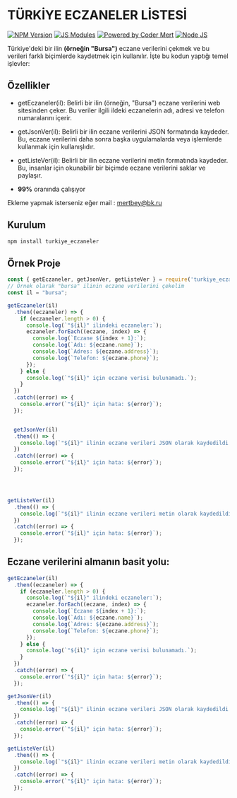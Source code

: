 
# TÜRKİYE ECZANELER LİSTESİ

[![NPM Version](https://badge.fury.io/js/turkiye_eczaneler.svg)](https://badge.fury.io/js/turkiye_eczaneler) [![JS Modules](https://img.shields.io/badge/JS-Modules-brightgreen)](https://github.com/codermert) [![Powered by Coder Mert](https://img.shields.io/badge/Powered%20By-Coder%20Mert-brightgreen.svg)](https://github.com/codermert) [![Node JS](https://img.shields.io/badge/%3C%2F%3E-Nodejs-blue.svg)](https://nodejs.org/tr)




Türkiye'deki bir ilin **(örneğin "Bursa")** eczane verilerini çekmek ve bu verileri farklı biçimlerde kaydetmek için kullanılır. İşte bu kodun yaptığı temel işlevler:

## Özellikler

- getEczaneler(il): Belirli bir ilin (örneğin, "Bursa") eczane verilerini web sitesinden çeker. Bu veriler ilgili ildeki eczanelerin adı, adresi ve telefon numaralarını içerir.

- getJsonVer(il): Belirli bir ilin eczane verilerini JSON formatında kaydeder. Bu, eczane verilerini daha sonra başka uygulamalarda veya işlemlerde kullanmak için kullanışlıdır.

- getListeVer(il): Belirli bir ilin eczane verilerini metin formatında kaydeder. Bu, insanlar için okunabilir bir biçimde eczane verilerini saklar ve paylaşır.

- **99%** oranında çalışıyor

Ekleme yapmak isterseniz eğer mail : mertbey@bk.ru

## Kurulum

```bash
npm install turkiye_eczaneler
```


## Örnek Proje

```javascript
const { getEczaneler, getJsonVer, getListeVer } = require('turkiye_eczaneler'); 
// Örnek olarak "bursa" ilinin eczane verilerini çekelim
const il = "bursa";

getEczaneler(il)
  .then((eczaneler) => {
    if (eczaneler.length > 0) {
      console.log(`"${il}" ilindeki eczaneler:`);
      eczaneler.forEach((eczane, index) => {
        console.log(`Eczane ${index + 1}:`);
        console.log(`Adı: ${eczane.name}`);
        console.log(`Adres: ${eczane.address}`);
        console.log(`Telefon: ${eczane.phone}`);
      });
    } else {
      console.log(`"${il}" için eczane verisi bulunamadı.`);
    }
  })
  .catch((error) => {
    console.error(`"${il}" için hata: ${error}`);
  });


  getJsonVer(il)
  .then(() => {
    console.log(`"${il}" ilinin eczane verileri JSON olarak kaydedildi.`);
  })
  .catch((error) => {
    console.error(`"${il}" için hata: ${error}`);
  });




getListeVer(il)
  .then(() => {
    console.log(`"${il}" ilinin eczane verileri metin olarak kaydedildi.`);
  })
  .catch((error) => {
    console.error(`"${il}" için hata: ${error}`);
  });

```

## Eczane verilerini almanın basit yolu:

```javascript
getEczaneler(il)
  .then((eczaneler) => {
    if (eczaneler.length > 0) {
      console.log(`"${il}" ilindeki eczaneler:`);
      eczaneler.forEach((eczane, index) => {
        console.log(`Eczane ${index + 1}:`);
        console.log(`Adı: ${eczane.name}`);
        console.log(`Adres: ${eczane.address}`);
        console.log(`Telefon: ${eczane.phone}`);
      });
    } else {
      console.log(`"${il}" için eczane verisi bulunamadı.`);
    }
  })
  .catch((error) => {
    console.error(`"${il}" için hata: ${error}`);
  });
```


```javascript
getJsonVer(il)
  .then(() => {
    console.log(`"${il}" ilinin eczane verileri JSON olarak kaydedildi.`);
  })
  .catch((error) => {
    console.error(`"${il}" için hata: ${error}`);
  });
```


```javascript
getListeVer(il)
  .then(() => {
    console.log(`"${il}" ilinin eczane verileri metin olarak kaydedildi.`);
  })
  .catch((error) => {
    console.error(`"${il}" için hata: ${error}`);
  });

```
